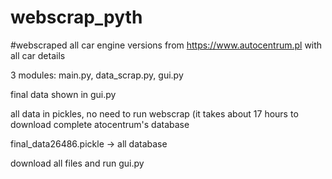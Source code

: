 # webscrap_pyth
#webscraped all car engine versions from https://www.autocentrum.pl with all car details

3 modules: main.py, data_scrap.py, gui.py

final data shown in gui.py

all data in pickles, no need to run webscrap (it takes about 17 hours to download complete atocentrum's database

final_data26486.pickle -> all database

download all files and run gui.py
